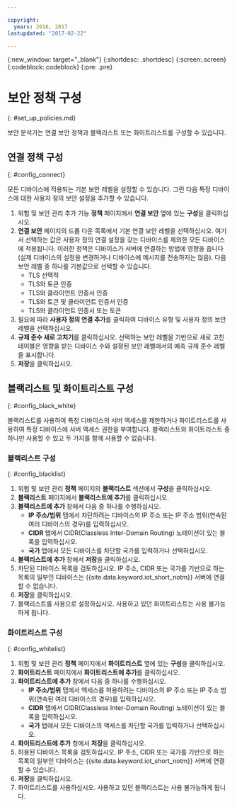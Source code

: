 ```yaml
---

copyright:
  years: 2016, 2017
lastupdated: "2017-02-22"

---
```


{:new_window: target="\_blank"}
{:shortdesc: .shortdesc}
{:screen:.screen}
{:codeblock:.codeblock}
{:pre: .pre}

# 보안 정책 구성
{: #set_up_policies.md}

보안 분석가는 연결 보안 정책과 블랙리스트 또는 화이트리스트를 구성할 수 있습니다. 

## 연결 정책 구성
{: #config_connect}

모든 디바이스에 적용되는 기본 보안 레벨을 설정할 수 있습니다. 그런 다음 특정 디바이스에 대한 사용자 정의 보안 설정을 추가할 수 있습니다. 

1. 위험 및 보안 관리 추가 기능 **정책** 페이지에서 **연결 보안** 옆에 있는 **구성**을 클릭하십시오. 
2. **연결 보안** 페이지의 드롭 다운 목록에서 기본 연결 보안 레벨을 선택하십시오. 여기서 선택하는 값은 사용자 정의 연결 설정을 갖는 디바이스를 제외한 모든 디바이스에 적용됩니다. 이러한 정책은 디바이스가 서버에 연결하는 방법에 영향을 줍니다(실제 디바이스의 설정을 변경하거나 디바이스에 메시지를 전송하지는 않음). 다음 보안 레벨 중 하나를 기본값으로 선택할 수 있습니다. 
    - TLS 선택적
    - TLS와 토큰 인증
    - TLS와 클라이언트 인증서 인증
    - TLS와 토큰 및 클라이언트 인증서 인증
    - TLS와 클라이언트 인증서 또는 토큰
3. 필요에 따라 **사용자 정의 연결 추가**를 클릭하여 디바이스 유형 및 사용자 정의 보안 레벨을 선택하십시오.  
3. **규제 준수 새로 고치기**를 클릭하십시오. 선택하는 보안 레벨을 기반으로 새로 고친 테이블은 영향을 받는 디바이스 수와 설정된 보안 레벨에서의 예측 규제 준수 레벨을 표시합니다.
4. **저장**을 클릭하십시오.  

## 블랙리스트 및 화이트리스트 구성
{: #config_black_white}

블랙리스트를 사용하여 특정 디바이스의 서버 액세스를 제한하거나 화이트리스트를 사용하여 특정 디바이스에 서버 액세스 권한을 부여합니다. 블랙리스트와 화이트리스트 중 하나만 사용할 수 있고 두 가지를 함께 사용할 수 없습니다. 

### 블랙리스트 구성
{: #config_blacklist}

1. 위험 및 보안 관리 **정책** 페이지의 **블랙리스트** 섹션에서 **구성**을 클릭하십시오. 
2. **블랙리스트** 페이지에서 **블랙리스트에 추가**를 클릭하십시오. 
3. **블랙리스트에 추가** 창에서 다음 중 하나를 수행하십시오. 
    - **IP 주소/범위** 탭에서 차단하려는 디바이스의 IP 주소 또는 IP 주소 범위(연속된 여러 디바이스의 경우)를 입력하십시오. 
    - **CIDR** 탭에서 CIDR(Classless Inter-Domain Routing) 노테이션이 있는 블록을 입력하십시오. 
    - **국가** 탭에서 모든 디바이스를 차단할 국가를 입력하거나 선택하십시오. 
4. **블랙리스트에 추가** 창에서 **저장**을 클릭하십시오. 
5. 차단된 디바이스 목록을 검토하십시오. IP 주소, CIDR 또는 국가를 기반으로 하는 목록의 일부인 디바이스는 {{site.data.keyword.iot_short_notm}} 서버에 연결할 수 없습니다. 
6. **저장**을 클릭하십시오.
7. 블랙리스트를 사용으로 설정하십시오. 사용하고 있던 화이트리스트는 사용 불가능하게 됩니다.

### 화이트리스트 구성
{: #config_whitelist}

1. 위험 및 보안 관리 **정책** 페이지에서 **화이트리스트** 옆에 있는 **구성**을 클릭하십시오. 
2. **화이트리스트** 페이지에서 **화이트리스트에 추가**를 클릭하십시오. 
3. **화이트리스트에 추가** 창에서 다음 중 하나를 수행하십시오. 
    - **IP 주소/범위** 탭에서 액세스를 허용하려는 디바이스의 IP 주소 또는 IP 주소 범위(연속된 여러 디바이스의 경우)를 입력하십시오. 
    - **CIDR** 탭에서 CIDR(Classless Inter-Domain Routing) 노테이션이 있는 블록을 입력하십시오. 
    - **국가** 탭에서 모든 디바이스의 액세스를 차단할 국가를 입력하거나 선택하십시오. 
4. **화이트리스트에 추가** 창에서 **저장**을 클릭하십시오. 
5. 허용된 디바이스 목록을 검토하십시오. IP 주소, CIDR 또는 국가를 기반으로 하는 목록의 일부인 디바이스는 {{site.data.keyword.iot_short_notm}} 서버에 연결할 수 있습니다. 
6. **저장**을 클릭하십시오.
7. 화이트리스트를 사용하십시오. 사용하고 있던 블랙리스트는 사용 불가능하게 됩니다.
